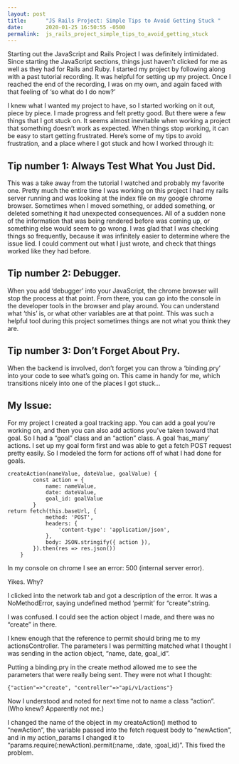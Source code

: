 ```yaml
---
layout: post
title:      "JS Rails Project: Simple Tips to Avoid Getting Stuck "
date:       2020-01-25 16:50:55 -0500
permalink:  js_rails_project_simple_tips_to_avoid_getting_stuck
---
```



Starting out the JavaScript and Rails Project I was definitely intimidated. Since starting the JavaScript sections, things just haven’t clicked for me as well as they had for Rails and Ruby. I started my project by following along with a past tutorial recording. It was helpful for setting up my project. Once I reached the end of the recording, I was on my own, and again faced with that feeling of ‘so what do I do now?’ 

I knew what I wanted my project to have, so I started working on it out, piece by piece. I made progress and felt pretty good. But there were a few things that I got stuck on. It seems almost inevitable when working a project that something doesn’t work as expected. When things stop working, it can be easy to start getting frustrated. Here’s some of my tips to avoid frustration, and a place where I got stuck and how I worked through it:

## Tip number 1: Always Test What You Just Did. 
This was a take away from the tutorial I watched and probably my favorite one. Pretty much the entire time I was working on this project I had my rails server running and was looking at the index file on my google chrome browser. Sometimes when I moved something, or added something, or deleted something it had unexpected consequences. All of a sudden none of the information that was being rendered before was coming up, or something else would seem to go wrong. I was glad that I was checking things so frequently, because it was infinitely easier to determine where the issue lied. I could comment out what I just wrote, and check that things worked like they had before. 

## Tip number 2: Debugger.
When you add ‘debugger’ into your JavaScript, the chrome browser will stop the process at that point. From there, you can go into the console in the developer tools in the browser and play around. You can understand what ‘this’ is, or what other variables are at that point. This was such a helpful tool during this project sometimes things are not what you think they are. 

## Tip number 3: Don’t Forget About Pry.
When the backend is involved, don’t forget you can throw a ‘binding.pry’ into your code to see what’s going on. This came in handy for me, which transitions nicely into one of the places I got stuck…


## My Issue: 
For my project I created a goal tracking app. You can add a goal you’re working on, and then you can also add actions you’ve taken toward that goal. So I had a “goal” class and an “action” class. A goal ‘has_many’ actions. I set up my goal form first and was able to get a fetch POST request pretty easily. So I modeled the form for actions off of what I had done for goals. 

```
createAction(nameValue, dateValue, goalValue) {
        const action = {
            name: nameValue,
            date: dateValue,
            goal_id: goalValue
        }
return fetch(this.baseUrl, {
            method: 'POST',
            headers: {
                'content-type': 'application/json',
            },
            body: JSON.stringify({ action }),
        }).then(res => res.json())
    }

```

In my console on chrome I see an error: 
500 (internal server error).

Yikes. Why? 

I clicked into the network tab and got a description of the error. It was a NoMethodError, saying  undefined method ‘permit’ for “create”:string. 

I was confused. I could see the action object I made, and there was no “create” in there.

I knew enough that the reference to permit should bring me to my actionsController. The parameters I was permitting matched what I thought I was sending in the action object, “name, date, goal_id”. 

Putting a binding.pry in the create method allowed me to see the parameters that were really being sent. They were not what I thought: 

```
{"action"=>"create", "controller"=>"api/v1/actions"}
```

Now I understood and noted for next time not to name a class “action”. (Who knew? Apparently not me.)

I changed the name of the object in my createAction() method to “newAction”, the variable passed into the fetch request body to “newAction”, and in my action_params I changed it to “params.require(:newAction).permit(:name, :date, :goal_id)”. This fixed the problem.  

